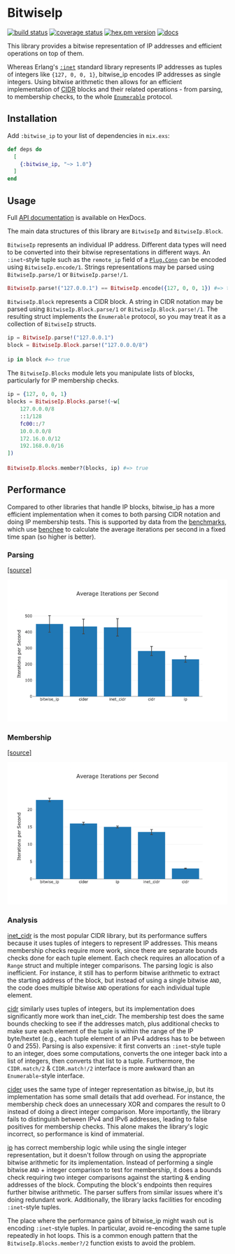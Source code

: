 # BitwiseIp

[![build status](https://github.com/ajvondrak/bitwise_ip/workflows/build/badge.svg)](https://github.com/ajvondrak/bitwise_ip/actions?query=workflow%3Abuild)
[![coverage status](https://coveralls.io/repos/github/ajvondrak/bitwise_ip/badge.svg?branch=main)](https://coveralls.io/github/ajvondrak/bitwise_ip?branch=main)
[![hex.pm version](https://img.shields.io/hexpm/v/bitwise_ip)](https://hex.pm/packages/bitwise_ip)
[![docs](https://img.shields.io/badge/docs-hexpm-blue.svg)](https://hexdocs.pm/bitwise_ip/)

This library provides a bitwise representation of IP addresses and efficient operations on top of them.

Whereas Erlang's [`:inet`](http://erlang.org/doc/man/inet.html) standard library represents IP addresses as tuples of integers like `{127, 0, 0, 1}`, bitwise\_ip encodes IP addresses as single integers. Using bitwise arithmetic then allows for an efficient implementation of [CIDR](https://en.wikipedia.org/wiki/Classless_Inter-Domain_Routing) blocks and their related operations - from parsing, to membership checks, to the whole [`Enumerable`](https://hexdocs.pm/elixir/Enumerable.html) protocol.

## Installation

Add `:bitwise_ip` to your list of dependencies in `mix.exs`:

```elixir
def deps do
  [
    {:bitwise_ip, "~> 1.0"}
  ]
end
```

## Usage

Full [API documentation](https://hexdocs.pm/bitwise_ip) is available on HexDocs.

The main data structures of this library are `BitwiseIp` and `BitwiseIp.Block`.

`BitwiseIp` represents an individual IP address. Different data types will need to be converted into their bitwise representations in different ways. An `:inet`-style tuple such as the `remote_ip` field of a [`Plug.Conn`](https://hexdocs.pm/plug/Plug.Conn.html) can be encoded using `BitwiseIp.encode/1`. Strings representations may be parsed using `BitwiseIp.parse/1` or `BitwiseIp.parse!/1`.

```elixir
BitwiseIp.parse!("127.0.0.1") == BitwiseIp.encode({127, 0, 0, 1}) #=> true
```

`BitwiseIp.Block` represents a CIDR block. A string in CIDR notation may be parsed using `BitwiseIp.Block.parse/1` or `BitwiseIp.Block.parse!/1`. The resulting struct implements the `Enumerable` protocol, so you may treat it as a collection of `BitwiseIp` structs.

```elixir
ip = BitwiseIp.parse!("127.0.0.1")
block = BitwiseIp.Block.parse!("127.0.0.0/8")

ip in block #=> true
```

The `BitwiseIp.Blocks` module lets you manipulate lists of blocks, particularly for IP membership checks.

```elixir
ip = {127, 0, 0, 1}
blocks = BitwiseIp.Blocks.parse!(~w[
    127.0.0.0/8
    ::1/128
    fc00::/7
    10.0.0.0/8
    172.16.0.0/12
    192.168.0.0/16
])

BitwiseIp.Blocks.member?(blocks, ip) #=> true
```

## Performance

Compared to other libraries that handle IP blocks, bitwise\_ip has a more efficient implementation when it comes to both parsing CIDR notation and doing IP membership tests. This is supported by data from the [benchmarks](bench), which use [benchee](https://hex.pm/packages/benchee) to calculate the average iterations per second in a fixed time span (so higher is better).

### Parsing

[[source]](bench/parse.exs)

![An iterations-per-second plot showing the relative performance of CIDR notation parsing between libraries. bitwise\_ip performs the best.](bench/plot/parse.png)

### Membership

[[source]](bench/member.exs)

![An iterations-per-second plot showing the relative performance of IP address membership testing between libraries. bitwise\_ip performs the best.](bench/plot/member.png)

### Analysis

[inet\_cidr](https://hex.pm/packages/inet_cidr) is the most popular CIDR library, but its performance suffers because it uses tuples of integers to represent IP addresses. This means membership checks require more work, since there are separate bounds checks done for each tuple element. Each check requires an allocation of a `Range` struct and multiple integer comparisons. The parsing logic is also inefficient. For instance, it still has to perform bitwise arithmetic to extract the starting address of the block, but instead of using a single bitwise `AND`, the code does multiple bitwise `AND` operations for each individual tuple element.

[cidr](https://hex.pm/packages/cidr) similarly uses tuples of integers, but its implementation does significantly more work than inet\_cidr. The membership test does the same bounds checking to see if the addresses match, plus additional checks to make sure each element of the tuple is within the range of the IP byte/hextet (e.g., each tuple element of an IPv4 address has to be between 0 and 255). Parsing is also expensive: it first converts an `:inet`-style tuple to an integer, does some computations, converts the one integer back into a list of integers, then converts that list to a tuple. Furthermore, the `CIDR.match/2` & `CIDR.match!/2` interface is more awkward than an `Enumerable`-style interface.

[cider](https://hex.pm/packages/cider) uses the same type of integer representation as bitwise\_ip, but its implementation has some small details that add overhead. For instance, the membership check does an unnecessary XOR and compares the result to 0 instead of doing a direct integer comparison. More importantly, the library fails to distinguish between IPv4 and IPv6 addresses, leading to false positives for membership checks. This alone makes the library's logic incorrect, so performance is kind of immaterial.

[ip](https://hex.pm/packages/ip) has correct membership logic while using the single integer representation, but it doesn't follow through on using the appropriate bitwise arithmetic for its implementation. Instead of performing a single bitwise `AND` + integer comparison to test for membership, it does a bounds check requiring two integer comparisons against the starting & ending addresses of the block. Computing the block's endpoints then requires further bitwise arithmetic. The parser suffers from similar issues where it's doing redundant work. Additionally, the library lacks facilities for encoding `:inet`-style tuples.

The place where the performance gains of bitwise\_ip might wash out is encoding `:inet`-style tuples. In particular, avoid re-encoding the same tuple repeatedly in hot loops. This is a common enough pattern that the `BitwiseIp.Blocks.member?/2` function exists to avoid the problem.
